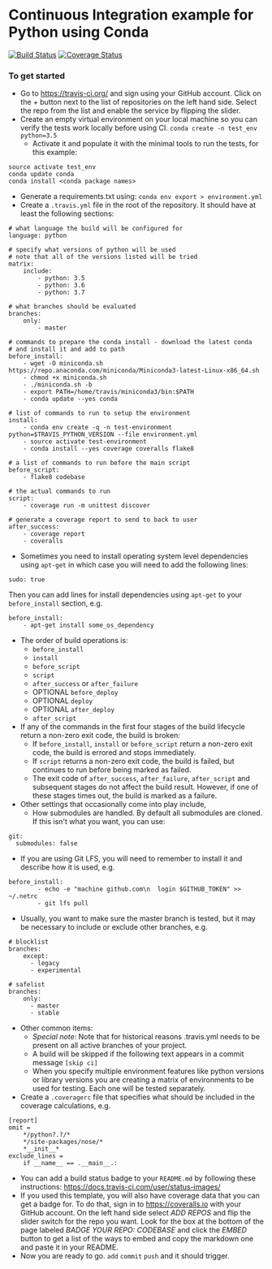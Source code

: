 # Continuous Integration example for Python using Conda

[![Build Status](https://travis-ci.org/dacb/codebase_conda.svg?branch=master)](https://travis-ci.org/dacb/codebase_conda)
[![Coverage Status](https://coveralls.io/repos/github/dacb/codebase_conda/badge.svg?branch=master)](https://coveralls.io/github/dacb/codebase_conda?branch=master)

### To get started
* Go to https://travis-ci.org/ and sign using your GitHub account.  Click on the _+_ button next to the list of repositories on the left hand side. Select the repo from the list and enable the service by flipping the slider.
* Create an empty virtual environment on your local machine so you can verify the tests work locally before using CI.
`conda create -n test_env python=3.5`
  * Activate it and populate it with the minimal tools to run the tests, for this example:
```
source activate test_env
conda update conda
conda install <conda package names>
```
  * Generate a requirements.txt using:
`conda env export > environment.yml`
* Create a `.travis.yml` file in the root of the repository.  It should have at least the following sections:
```
# what language the build will be configured for
language: python

# specify what versions of python will be used
# note that all of the versions listed will be tried
matrix:
    include:
        - python: 3.5
        - python: 3.6
        - python: 3.7

# what branches should be evaluated
branches:
    only:
        - master

# commands to prepare the conda install - download the latest conda
# and install it and add to path
before_install:
    - wget -O miniconda.sh https://repo.anaconda.com/miniconda/Miniconda3-latest-Linux-x86_64.sh
    - chmod +x miniconda.sh
    - ./miniconda.sh -b
    - export PATH=/home/travis/miniconda3/bin:$PATH
    - conda update --yes conda
        
# list of commands to run to setup the environment
install:
    - conda env create -q -n test-environment python=$TRAVIS_PYTHON_VERSION --file environment.yml
    - source activate test-environment
    - conda install --yes coverage coveralls flake8

# a list of commands to run before the main script
before_script:
    - flake8 codebase

# the actual commands to run
script:
    - coverage run -m unittest discover

# generate a coverage report to send to back to user
after_success:
    - coverage report
    - coveralls
```
* Sometimes you need to install operating system level dependencies using `apt-get` in which case you will need to add the following lines:
```
sudo: true
```
Then you can add lines for install dependencies using `apt-get` to your `before_install` section, e.g.
```
before_install:
    - apt-get install some_os_dependency
```
* The order of build operations is:
  * `before_install`
  * `install`
  * `before_script`
  * `script`
  * `after_success` or `after_failure`
  * OPTIONAL `before_deploy`
  * OPTIONAL `deploy`
  * OPTIONAL `after_deploy`
  * `after_script`
* If any of the commands in the first four stages of the build lifecycle return a non-zero exit code, the build is broken:
  * If `before_install`, `install` or `before_script` return a non-zero exit code, the build is errored and stops immediately.
  * If `script` returns a non-zero exit code, the build is failed, but continues to run before being marked as failed.
  * The exit code of `after_success`, `after_failure`, `after_script` and subsequent stages do not affect the build result. However, if one of these stages times out, the build is marked as a failure.
* Other settings that occasionally come into play include,
  * How submodules are handled.  By default all submodules are cloned.  If this isn't what you want, you can use:
```
git:
  submodules: false
```
  * If you are using Git LFS, you will need to remember to install it and describe how it is used, e.g.
```
before_install:
		- echo -e "machine github.com\n  login $GITHUB_TOKEN" >> ~/.netrc
		- git lfs pull
```
  * Usually, you want to make sure the master branch is tested, but it may be necessary to include or exclude other branches, e.g.
```
# blocklist
branches:
    except:
      - legacy
      - experimental

# safelist
branches:
    only:
      - master
      - stable
```
* Other common items:
  * _Special note_: Note that for historical reasons .travis.yml needs to be present on all active branches of your project.
  * A build will be skipped if the following text appears in a commit message `[skip ci]`
  * When you specify multiple environment features like python versions or library versions you are creating a matrix of environments to be used for testing.  Each one will be tested separately.
* Create a `.coveragerc` file that specifies what should be included in the coverage calculations, e.g.
```
[report]
omit =  
    */python?.?/*
    */site-packages/nose/*
    *__init__*
exclude_lines =
    if __name__ == .__main__.:
```
* You can add a build status badge to your `README.md` by following these instructions: https://docs.travis-ci.com/user/status-images/
* If you used this template, you will also have coverage data that you can get a badge for.  To do that, sign in to https://coveralls.io with your GitHub account.  On the left hand side select _ADD REPOS_ and flip the slider switch for the repo you want.  Look for the box at the bottom of the page labeled _BADGE YOUR REPO: CODEBASE_ and click the _EMBED_ button to get a list of the ways to embed and copy the markdown one and paste it in your README.
* Now you are ready to go.  `add` `commit` `push` and it should trigger.
